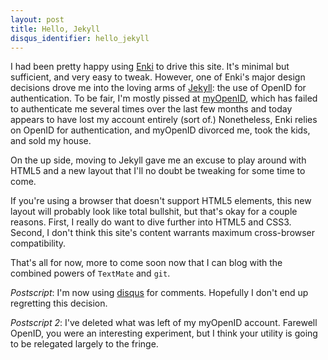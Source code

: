 ```yaml
---
layout: post
title: Hello, Jekyll
disqus_identifier: hello_jekyll
---
```

I had been pretty happy using [Enki](http://www.enkiblog.com/) to drive this
site.  It's minimal but sufficient, and very easy to tweak.  However, one of
Enki's major design decisions drove me into the loving arms of
[Jekyll](https://github.com/mojombo/jekyll): the use of OpenID for
authentication.  To be fair, I'm mostly pissed at
[myOpenID](https://www.myopenid.com/), which has failed to authenticate me
several times over the last few months and today appears to have lost my
account entirely (sort of.)  Nonetheless, Enki relies on OpenID for
authentication, and myOpenID divorced me, took the kids, and sold my house.

On the up side, moving to Jekyll gave me an excuse to play around with HTML5
and a new layout that I'll no doubt be tweaking for some time to come.

If you're using a browser that doesn't support HTML5 elements, this new
layout will probably look like total bullshit, but that's okay for a couple
reasons.  First, I really do want to dive further into HTML5 and CSS3.
Second, I don't think this site's content warrants maximum cross-browser
compatibility.

That's all for now, more to come soon now that I can blog with the combined
powers of `TextMate` and `git`.

*Postscript*: I'm now using [disqus](http://disqus.com/) for comments.
Hopefully I don't end up regretting this decision.

*Postscript 2*: I've deleted what was left of my myOpenID account.  Farewell
OpenID, you were an interesting experiment, but I think your utility is going
to be relegated largely to the fringe.
